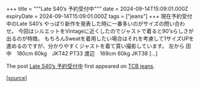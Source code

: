 +++
title = """Late S40’s 予約受付中"""
date = 2024-09-14T15:09:01.000Z
expiryDate = 2024-09-14T15:09:01.000Z
tags = ["jeans"]
+++
現在予約受付中のLate S40’s やっぱり新作を発表した時に一番多いのがサイズの問い合わせ。 今回はシルエットをVintageに近くしたのでジャストで着ると90’sらしさが出るのが特徴。 もちろんSweatを着用したい場合はそれを考慮して1サイズUPを進めるのですが、分かりやすくジャストを着て貰い撮影しています。 左から 田中　180cm 60kg　JKT42 PT33 渡辺　169cm 60kg JKT38 \[…\]

The post [Late S40’s 予約受付中](http://tcbjeans.com/2024/09/15/49112) first appeared on [TCB jeans](http://tcbjeans.com).

[[source]](http://tcbjeans.com/2024/09/15/49112)
